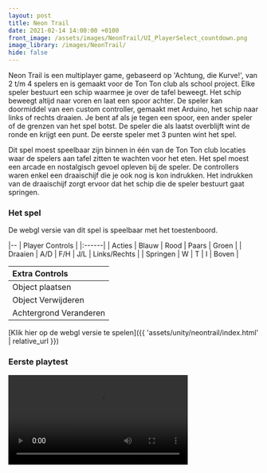 ```yaml
---
layout: post
title: Neon Trail
date: 2021-02-14 14:00:00 +0100
front_image: /assets/images/NeonTrail/UI_PlayerSelect_countdown.png
image_library: /images/NeonTrail/
hide: false
---
```


Neon Trail is een multiplayer game, gebaseerd op 'Achtung, die Kurve!', van 2 t/m 4 spelers en is gemaakt voor de Ton Ton club als school project. Elke speler bestuurt een schip waarmee je over de tafel beweegt. Het schip beweegt altijd naar voren en laat een spoor achter. De speler kan doormiddel van een custom controller, gemaakt met Arduino, het schip naar links of rechts draaien. Je bent af als je tegen een spoor, een ander speler of de grenzen van het spel botst. De speler die als laatst overblijft wint de ronde en krijgt een punt. De eerste speler met 3 punten wint het spel.

Dit spel moest speelbaar zijn binnen in één van de Ton Ton club locaties waar de spelers aan tafel zitten te wachten voor het eten. Het spel moest een arcade en nostalgisch gevoel opleven bij de speler. De controllers waren enkel een draaischijf die je ook nog is kon indrukken. Het indrukken van de draaischijf zorgt ervoor dat het schip die de speler bestuurt gaat springen.

### Het spel

De webgl versie van dit spel is speelbaar met het toestenboord.

|--
| Player Controls |
|:------|
| Acties | Blauw | Rood | Paars | Groen |
| Draaien | A/D | F/H | J/L | Links/Rechts |
| Springen | W | T | I | Boven |

| Extra Controls |
|:--|
| Object plaatsen | Linkermuisknop |
| Object Verwijderen | Rechtermuisknop |
| Achtergrond Veranderen | Tab |

[Klik hier op de webgl versie te spelen]({{ 'assets/unity/neontrail/index.html' | relative_url }})

<section>
    <h3>Eerste playtest</h3>
    <video autoplay="false" controls width="360">
        <source src="{{ 'assets\videos\NeonTrail-Demo-v1.webm' | relative_url }}" type="video/webm">
        Sorry, your browser doesn't support embedded videos.
    </video>
</section>
